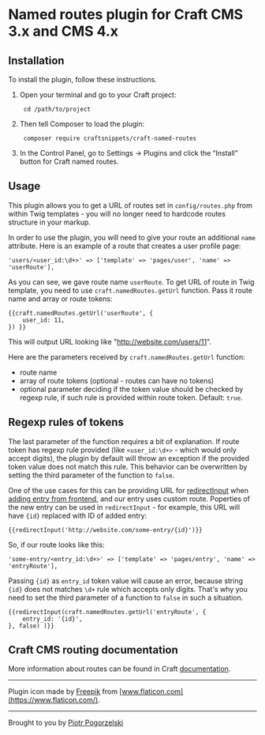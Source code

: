 # Named routes plugin for Craft CMS 3.x and CMS 4.x



## Installation

To install the plugin, follow these instructions.

1. Open your terminal and go to your Craft project:

        cd /path/to/project

2. Then tell Composer to load the plugin:

        composer require craftsnippets/craft-named-routes

3. In the Control Panel, go to Settings → Plugins and click the “Install” button for Craft named routes.

## Usage

This plugin allows you to get a URL of routes set in `config/routes.php` from within Twig templates - you will no longer need to hardcode routes structure in your markup.

In order to use the plugin, you will need to give your route an additional `name` attribute. Here is an example of a route that creates a user profile page:

```
'users/<user_id:\d+>' => ['template' => 'pages/user', 'name' => 'userRoute'],
```

As you can see, we gave route name `userRoute`. To get URL of route in Twig template, you need to use `craft.namedRoutes.getUrl` function. Pass it route name and array or route tokens:

```
{{craft.namedRoutes.getUrl('userRoute', {
	user_id: 11,
}) }}
```

This will output URL looking like "http://website.com/users/11".

Here are the parameters received by `craft.namedRoutes.getUrl` function:

* route name
* array of route tokens (optional - routes can have no tokens)
* optional parameter deciding if the token value should be checked by regexp rule, if such rule is provided within route token. Default: `true`.

## Regexp rules of tokens

The last parameter of the function requires a bit of explanation. If route token has regexp rule provided (like `<user_id:\d+>` - which would only accept digits), the plugin by default will throw an exception if the provided token value does not match this rule. This behavior can be overwritten by setting the third parameter of the function to `false`. 

One of the use cases for this can be providing URL for [redirectInput](https://docs.craftcms.com/v3/dev/functions.html#redirectinput) when [adding entry from frontend](https://docs.craftcms.com/v3/dev/examples/entry-form.html), and our entry uses custom route. Poperties of the new entry can be used in `redirectInput` - for example, this URL will have `{id}` replaced with ID of added entry:

```
{{redirectInput('http://website.com/some-entry/{id}')}}
```

So, if our route looks like this:

```
'some-entry/<entry_id:\d+>' => ['template' => 'pages/entry', 'name' => 'entryRoute'],
```

Passing `{id}` as `entry_id` token value will cause an error, because string `{id}` does not matches `\d+` rule which accepts only digits. That's why you need to set the third parameter of a function to `false` in such a situation.

```
{{redirectInput(craft.namedRoutes.getUrl('entryRoute', {
	entry_id: '{id}',
}, false) )}}
```

## Craft CMS routing documentation

More information about routes can be found in Craft [documentation](https://docs.craftcms.com/v3/routing.html#advanced-routing-with-url-rules).

-----------------

Plugin icon made by [Freepik](https://www.flaticon.com/authors/freepik) from [www.flaticon.com](https://www.flaticon.com/).

-----------------

Brought to you by [Piotr Pogorzelski](http://craftsnippets.com/)
